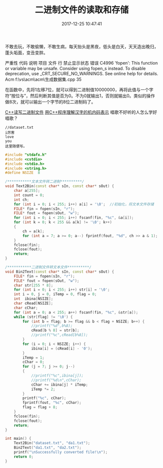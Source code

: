 ﻿---
layout: '[default_layout]'   
title: 二进制文件的读取和存储           
date: 2017-12-25 10:47:41  
toc: true                  
tags:                        
- 二进制

categories:                  
- others

---
不敢去玩，不敢偷懒，不敢生病，每天抬头是黑夜，低头是白天，天天造出晚归，蓬头垢面，变丑变胖。

严重性 代码  说明  项目  文件  行   禁止显示状态
错误  C4996   'fopen': This function or variable may be unsafe. Consider using fopen_s instead. To disable deprecation, use _CRT_SECURE_NO_WARNINGS. See online help for details. Acm f:\vs\acm\acm\生成数据集.cpp 35  


在函数中，先将1左移7位，就可以得到二进制值10000000，再将此值与一个字符“按位与”，然后判断其值是否为0。不为0就输出1，否则就输出0。类似的操作做8次，就可以输出一个字节的8位二进制码了。
<!--more-->
[C++读写二进制文件](http://blog.csdn.net/lightlater/article/details/6364931)
[用C++程序理解汉字的机内码表示](http://blog.csdn.net/sxhelijian/article/details/24498045)
唱歌不好听的人怎么学好唱歌？

```
//dataset.txt
i厉害
love
you
这里随便写。
```

```C++
#include "stdafx.h"
#include <cstdio>
#include <stdio.h>
#include <string.h>
#define NSIZE  8

/***********文本文件转二进制**********/
void Text2Bin(const char* sIn, const char* sOut) {
    char a[255];
    int count = 0;
    int ch;
    for (int i = 0; i < 255; i++) a[i] = '\0';  //初始化，将文本文件存储
    FILE* fin = fopen(sIn, "r");
    FILE* fout = fopen(sOut, "w");
    for (int i = 0; i < 255; i++) fscanf(fin, "%c", &a[i]);
    for (int k = 0; k < 255 && a[k] != '\0'; k++)
    {
        ch = a[k];
        for (int a = 7; a >= 0; a--) fprintf(fout, "%d", ch >> a & 1);
    }
    fclose(fin);
    fclose(fout);
    return;
}

/***********二进制文件转文本文件**********/
void Bin2Text(const char* sIn, const char* sOut) {
    FILE* fin = fopen(sIn, "r");
    FILE* fout = fopen(sOut, "w");
    char str[255 * 8];
    for (int i = 0; i < 255; i++) str[i] = '\0';
    int i = 0, j = 0, iTemp = 0, flag = 0;
    int  ibina[NSIZE];
    char cRead[NSIZE];
    char cChar;
    for (int a = 0; a < 255; a++) fscanf(fin, "%c", &str[a]);
    while (str[flag] != '\0') {
        for (int b = flag; b >= flag && b < flag + NSIZE; b++) {
            //printf("%d",b%8);
            cRead[b % 8] = str[b];
            //printf("%c",cRead[b%8]);
        }
        for (i = 0; i < NSIZE; i++) {
            ibina[i] = (cRead[i] - '0');
        }
        iTemp = 1;
        cChar = 0;
        for (j = 7; j >= 0; j--)
        {
            //printf("%c",ibina[j]);
            //printf("%d\n",cChar);
            cChar += ibina[j] * iTemp;
            iTemp *= 2;
        }
        printf("%c", cChar);
        fprintf(fout, "%c", cChar);
        flag = flag + 8;
    }
    fclose(fin);
    fclose(fout);
    return;
}

int main() {
    Text2Bin("dataset.txt", "da1.txt");
    Bin2Text("da1.txt", "da2.txt");
    printf("\nSuccessfully converted file!\n");
    return 0;
}
```